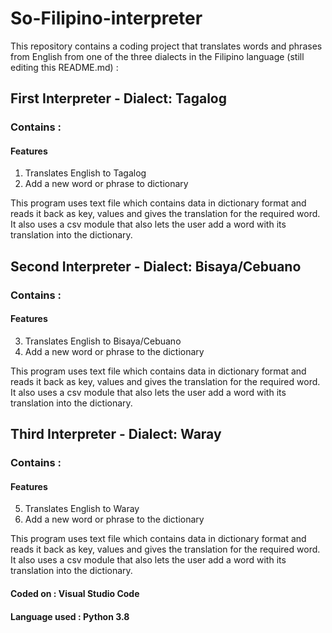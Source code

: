 # So-Filipino-interpreter
This repository contains a coding project that translates words and phrases from English from one of the three dialects in the Filipino language (still editing this README.md) :
## First Interpreter - Dialect: Tagalog
### Contains :

#### Features
1. Translates English to Tagalog
2. Add a new word or phrase to dictionary

This program uses text file which contains data in dictionary format and reads it back as key, values and gives the translation for the required word. It also uses a csv module that also lets the user add a word with its translation into the dictionary.

## Second Interpreter - Dialect: Bisaya/Cebuano
### Contains :

#### Features
3. Translates English to Bisaya/Cebuano 
4. Add a new word or phrase to the dictionary 

This program uses text file which contains data in dictionary format and reads it back as key, values and gives the translation for the required word. It also uses a csv module that also lets the user add a word with its translation into the dictionary.

## Third Interpreter - Dialect: Waray
### Contains :

#### Features
5. Translates English to Waray 
6. Add a new word or phrase to the dictionary 

This program uses text file which contains data in dictionary format and reads it back as key, values and gives the translation for the required word. It also uses a csv module that also lets the user add a word with its translation into the dictionary.

#### Coded on : Visual Studio Code 

#### Language used : Python 3.8
